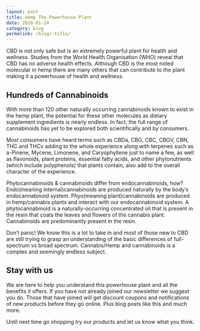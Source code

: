 ```yaml
---
layout: post
title: Hemp The Powerhouse Plant
date: 2020-01-24
category: blog
permalink: /blog/:title/
---
```


<p>CBD is not only safe but is an extremely powerful plant for health and wellness. Studies from the World Health Organisation (WHO) reveal that CBD has no adverse health effects. Although CBD is the most noted molecular in hemp there are many others that can contribute to the plant making it a powerhouse of health and wellness.</p>

<h2>Hundreds of Cannabinoids</h2>
<p>With more than 120 other naturally occurring cannabinoids known to exist in the hemp plant, the potential for these other molecules as dietary supplement ingredients is nearly endless. In fact, the full range of cannabinoids has yet to be explored both scientifically and by consumers.</p>

<p>Most consumers have heard terms such as CBDa, CBG, CBC, CBGV, CBN, THC and THCv adding to the whole experience along with terpenes such as a-Pinene, Mycene, Limonene, and Caryophyllene just to name a few, as well as flavonoids, plant proteins, essential fatty acids, and other phytonutrients (which include polyphenols) that plants contain, also add to the overall character of the experience.</p>

<p>Phytocannabinoids & cannabinoids differ from endocannabinoids, how? Endo(meaning internal)cannabinoids are produced naturally by the body’s endocannabinoid system. Phyo(meaning plant)cannabinoids are produced in hemp/cannabis plants and interact with our endocannabinoid system. A phytocannabinoid is a naturally-occurring concentrated oil that is present in the resin that coats the leaves and flowers of the cannabis plant. Cannabinoids are predominantly present in the resin.</p>

<p>Don’t panic! We know this is a lot to take in and most of those new to CBD are still trying to grasp an understanding of the basic differences of full-spectrum vs broad spectrum. Cannabis/Hemp and cannabinoids is a complex and seemingly endless subject.</p>

<h2>Stay with us</h2>
<p>We are here to help you understand this powerhouse plant and all the benefits it offers. If you have not already joined our newsletter we suggest you do. Those that have joined will get discount coupons and notifications of new products before they go online. Plus blog posts like this and much more.</p>

<p>Until next time go shopping try our products and let us know what you think.</p>
